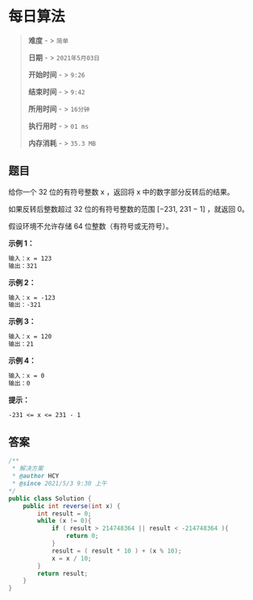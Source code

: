 # 每日算法

>**难度**  - > `简单`
>
>**日期** - > `2021年5月03日`
>
>**开始时间** - > `9:26`
>
>**结束时间** - > `9:42`
>
>**所用时间** - > `16分钟`
>
>**执行用时** - > `01 ms`
>
>**内存消耗** - > `35.3 MB`

## 题目

给你一个 32 位的有符号整数 x ，返回将 x 中的数字部分反转后的结果。

如果反转后整数超过 32 位的有符号整数的范围 [−231,  231 − 1] ，就返回 0。

假设环境不允许存储 64 位整数（有符号或无符号）。

**示例 1：**

```markdown
输入：x = 123
输出：321
```

**示例 2：**

```markdown
输入：x = -123
输出：-321
```

**示例 3：**

```markdown
输入：x = 120
输出：21
```

**示例 4：**

```markdown
输入：x = 0
输出：0
```

**提示：**

```markdown
-231 <= x <= 231 - 1
```

## 答案

```java
/**
 * 解决方案
 * @author HCY
 * @since 2021/5/3 9:30 上午
*/
public class Solution {
    public int reverse(int x) {
        int result = 0;
        while (x != 0){
            if ( result > 214748364 || result < -214748364 ){
                return 0;
            }
            result = ( result * 10 ) + (x % 10);
            x = x / 10;
        }
        return result;
    }
}
```


